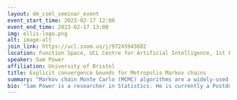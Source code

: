 ```yaml
---
layout: dm_csml_seminar_event
event_start_time: 2023-02-17 12:00
event_end_time: 2023-02-17 13:00
img: ellis-logo.png
alt: image-alt
join_link: https://ucl.zoom.us/j/97245943682
location: Function Space, UCL Centre for Artificial Intelligence, 1st Floor, 90 High Holborn, London WC1V 6BH
speaker: Sam Power
affiliation: University of Bristol
title: Explicit convergence bounds for Metropolis Markov chains
summary: "Markov chain Monte Carlo (MCMC) algorithms are a widely-used tool for approximate simulation from probability measures in structured, high-dimensional spaces, with a variety of applications. A key ingredient of their success is their ability to converge rapidly to equilibrium at a rate which depends acceptably on the ‘difficulty' of the sampling problem at hand, as captured by the dimension of the problem, and the concentration and smoothness properties of the target distribution. In this talk, I will present recent work with C. Andrieu, A. Lee and A. Wang on the convergence analysis of Metropolis-type MCMC algorithms on R^d. In particular, we provide a detailed study of the Random Walk Metropolis (RWM) Markov chain with arbitrary proposal variances and in any dimension, obtaining interpretable estimates on their convergence behaviour under suitable assumptions. These estimates have a provably sharp dependence on the dimension of the problem, thus providing theoretical validation for the use of these algorithms in complex settings. Our positive results are quite generally applicable. We also study the preconditioned Crank--Nicolson Markov chain as applied to simulation from Gaussian Process posterior models, obtaining dimension-independent complexity bounds under suitable assumptions."
bio: "Sam Power is a researcher in Statistics. He is currently a Postdoctoral Research Associate at the University of Bristol, working with Prof. Christophe Andrieu on the Bayes4Health grant. He also works closely with Prof. Anthony Lee at Bristol. Prior to this role, he was a PhD student at the University of Cambridge, working with Dr. Sergio Bacallado. My research interests center around the design and analysis of stochastic algorithms, with applications mainly to statistics. I am particularly interested in Monte Carlo methods, such as Markov Chain Monte Carlo and Sequential Monte Carlo, and how the implementation of these methods can be made automatic, robust, and efficient."
---
```

